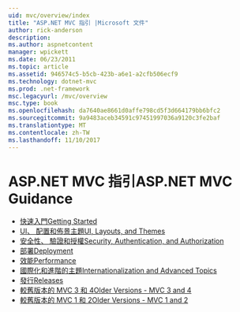 ```yaml
---
uid: mvc/overview/index
title: "ASP.NET MVC 指引 |Microsoft 文件"
author: rick-anderson
description: 
ms.author: aspnetcontent
manager: wpickett
ms.date: 06/23/2011
ms.topic: article
ms.assetid: 946574c5-b5cb-423b-a6e1-a2cfb506ecf9
ms.technology: dotnet-mvc
ms.prod: .net-framework
msc.legacyurl: /mvc/overview
msc.type: book
ms.openlocfilehash: da7640ae8661d0affe798cd5f3d664179bb6bfc2
ms.sourcegitcommit: 9a9483aceb34591c97451997036a9120c3fe2baf
ms.translationtype: MT
ms.contentlocale: zh-TW
ms.lasthandoff: 11/10/2017
---
```

<a name="aspnet-mvc-guidance"></a><span data-ttu-id="7ff09-102">ASP.NET MVC 指引</span><span class="sxs-lookup"><span data-stu-id="7ff09-102">ASP.NET MVC Guidance</span></span>
====================
- [<span data-ttu-id="7ff09-103">快速入門</span><span class="sxs-lookup"><span data-stu-id="7ff09-103">Getting Started</span></span>](getting-started/index.md)
- [<span data-ttu-id="7ff09-104">UI、 配置和佈景主題</span><span class="sxs-lookup"><span data-stu-id="7ff09-104">UI, Layouts, and Themes</span></span>](views/index.md)
- [<span data-ttu-id="7ff09-105">安全性、 驗證和授權</span><span class="sxs-lookup"><span data-stu-id="7ff09-105">Security, Authentication, and Authorization</span></span>](security/index.md)
- [<span data-ttu-id="7ff09-106">部署</span><span class="sxs-lookup"><span data-stu-id="7ff09-106">Deployment</span></span>](deployment/index.md)
- [<span data-ttu-id="7ff09-107">效能</span><span class="sxs-lookup"><span data-stu-id="7ff09-107">Performance</span></span>](performance/index.md)
- [<span data-ttu-id="7ff09-108">國際化和進階的主題</span><span class="sxs-lookup"><span data-stu-id="7ff09-108">Internationalization and Advanced Topics</span></span>](advanced/index.md)
- [<span data-ttu-id="7ff09-109">發行</span><span class="sxs-lookup"><span data-stu-id="7ff09-109">Releases</span></span>](releases/index.md)
- [<span data-ttu-id="7ff09-110">較舊版本的 MVC 3 和 4</span><span class="sxs-lookup"><span data-stu-id="7ff09-110">Older Versions - MVC 3 and 4</span></span>](older-versions/index.md)
- [<span data-ttu-id="7ff09-111">較舊版本的 MVC 1 和 2</span><span class="sxs-lookup"><span data-stu-id="7ff09-111">Older Versions - MVC 1 and 2</span></span>](older-versions-1/index.md)
